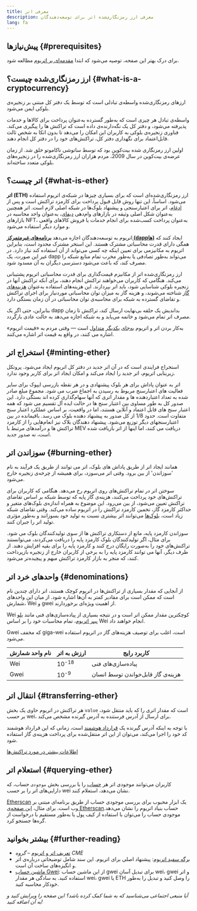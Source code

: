 ```yaml
---
title: معرفی اتر
description: معرفی ارز رمزنگاری‌شده اتر برای توسعه‌دهندگان
lang: fa
---
```


## پیش‌نیازها \{#prerequisites}

برای درک بهتر این صفحه،‌ توصیه می‌شود که ابتدا [مقدمه‌ای بر اتریوم](/developers/docs/intro-to-ethereum/) مطالعه شود.

## ارز رمزنگاری‌شده چیست؟ \{#what-is-a-cryptocurrency}

ارزهای رمزنگاری‌شده واسطه‌ی تبادلی است که توسط یک دفتر کل مبتنی بر زنجیره‌ی بلوکی ایمن می‌شود.

واسطه‌ی تبادل هر چیزی است که به‌طور گسترده به‌عنوان پرداخت برای کالاها و خدمات پذیرفته می‌شود، و دفتر کل یک نگه‌دارنده‌ی داده است که تراکنش ها را پیگیری می‌کند. فناوری زنجیره‌ی بلوکی به کاربران این امکان را می‌دهد تا بدون اتکا به شخص ثالث قابل‌اعتماد برای نگهداری دفتر کل، تراکنش‌های خود را در دفتر کل انجام دهند.

اولین ارز رمزنگاری شده بیت‌کوین بود که توسط ساتوشی ناکاموتو خلق شد. از زمان عرضه‌ی بیت‌کوین در سال 2009، مردم هزاران ارز رمزنگاری‌شده را در زنجیره‌های بلوکی متعدد ساخته‌اند.

## اتر چیست؟ \{#what-is-ether}

**اتر (ETH)** ارز رمزنگاری‌شده‌ای است که برای بسیاری چیزها در شبکه‌ی اتریوم استفاده می‌شود. اساساً، این تنها روش قابل قبول پرداخت برای کارمزد تراکنش است و پس از [ادغام](/roadmap/merge)، اتر برای اعتبارسنجی و پیشنهاد بلوک‌ها در شبکه اصلی لازم است. اتر همچنین به‌عنوان شکل اصلی وثیقه در بازارهای وام‌دهی [دیفای](/defi)، به‌عنوان واحد محاسبه در بازارهای NFT، به‌عنوان پرداخت کسب‌شده برای انجام خدمات یا فروش کالاهای واقعی و موارد دیگر استفاده می‌شود.

اتریوم به توسعه‌دهندگان اجازه می‌دهد [**برنامه‌های غیرمتمرکز (dappها)**](/developers/docs/dapps) ایجاد کنند که همگی دارای قدرت محاسباتی مشترک هستند. این استخر مشترک محدود است، بنابراین اتریوم به مکانیزمی برای تعیین اینکه چه کسی می‌تواند از آن استفاده کند نیاز دارد. در غیر این صورت، یک dapp می‌تواند به‌طور تصادفی یا به‌طور مخرب تمام منابع شبکه را مصرف کند، که باعث می‌شود دسترسی دیگران به آن مسدود شود.

ارز رمزنگاری‌شده اتر از مکانیزم قیمت‌گذاری برای قدرت محاسباتی اتریوم پشتیبانی می‌کند. هنگامی که کاربران می‌خواهند تراکنش انجام دهند، برای آنکه تراکنش آنها در زنجیره بلوکی شناسایی شود، باید اتر بپردازند. این هزینه‌های استفاده به‌عنوان [هزینه‌های گاز](/developers/docs/gas/) شناخته می‌شوند، و هزینه گاز به میزان توان محاسباتی موردنیاز برای اجرای تراکنش و تقاضای گسترده به شبکه برای محاسبه‌ی توان محاسباتی در آن زمان بستگی دارد.

بنابراین، حتی اگر یک dapp بداندیش یک حلقه بی‌نهایت ارسال کند، تراکنش تا زمان مصرف اتر تمام می‌شود و خاتمه می‌یابد و به شبکه اجازه می‌دهد به حالت عادی بازگردد.

به‌کار بردن اتر و اتریوم [به‌جای](https://www.reuters.com/article/us-crypto-currencies-lending-insight-idUSKBN25M0GP#:~:text=price%20of%20ethereum) [یکدیگر](https://abcnews.go.com/Business/bitcoin-slumps-week-low-amid-renewed-worries-chinese/story?id=78399845#:~:text=cryptocurrencies%20including%20ethereum) [متداول](https://www.cnn.com/2021/03/14/tech/nft-art-buying/index.html#:~:text=price%20of%20ethereum) است — وقتی مردم به «قیمت اتریوم» اشاره می کنند، در واقع به قیمت اتر اشاره می‌کنند.

## استخراج اتر \{#minting-ether}

استخراج فرایندی است که در آن اتر جدید در دفتر کل اتریوم ایجاد می‌شود. پروتکل زیربنایی اتریوم، اتر جدید را ایجاد می‌کند و امکان ایجاد اتر برای کاربر وجود ندارد.

اتر به عنوان پاداش برای هر بلوک پیشنهادی و در هر نقطه بازرسی ایپوک برای سایر فعالیت های اعتبارسنج مربوط به رسیدن به اجماع ضرب می شود. مجموع مبلغ صادر شده به تعداد اعتباردهنده ها و مقدار اتری که آنها سهام‌گذاری کرده اند بستگی دارد. این صدور کل به طور مساوی بین اعتبار سنج ها در حالت ایده آل تقسیم می شود که همه اعتبار سنج های قابل اعتماد و آنلاین هستند، اما در واقعیت، بر اساس عملکرد اعتبار سنج متفاوت است. حدود 1/8 از کل صدور به پیشنهاد دهنده بلوک می رسد. باقیمانده در بین اعتبارسنجهای دیگر توزیع می‌شود. پیشنهاد دهندگان بلاک نیز انعام‌هایی را از کارمزد تراکنش ها و درآمدهای مرتبط با MEV دریافت می کنند، اما اینها از اتر بازیافت شده است، نه صدور جدید.

## سوزاندن اتر \{#burning-ether}

همانند ایجاد اتر از طریق پاداش های بلوک، اتر می توانند از طریق یک فرآیند به نام 'سوزاندن' از بین برود. وقتی اتر می‌سوزد، برای همیشه از چرخه‌ی زنجیره خارج می‌شود.

سوختن اتر در تمام تراکنش‌های روی اتریوم رخ می‌دهد. هنگامی که کاربران برای تراکنش‌های خود پرداخت می‌کنند، هزینه‌ی گاز پایه که توسط شبکه بر اساس تقاضای تراکنش تعیین می‌شود، از بین می‌رود. این موضوع به همراه اندازه‌ی بلوک‌های متغیر و حداکثر کارمزد گاز، تخمین کارمزد تراکنش را در اتریوم ساده می‌کند. وقتی تقاضای شبکه زیاد است، [بلوک‌ها](https://etherscan.io/block/12965263) می‌توانند اتر بیشتری نسبت به تولید خود بسوزانند و به‌طور مؤثری تولید اتر را جبران کنند.

سوزاندن کارمزد پایه، مانع از دستکاری تراکنش ها از سوی تولیدکنندگان بلوک می شود. برای مثال، اگر تولیدکنندگان بلوک کارمزد پایه را دریافت می‌کردند، می‌توانستند تراکنش‌های خود را به‌صورت رایگان درج کنند و کارمزد پایه را برای بقیه افزایش دهند. از طرف دیگر، آنها می توانند کارمزد پایه را به برخی از کاربران خارج از زنجیره بازپرداخت کنند، که منجر به بازار کارمزد تراکنش مبهم و پیچیده‌تر می‌شود.

## واحدهای خرد اتر \{#denominations}

از آنجایی که مقدار بسیاری از تراکنش‌ها در اتریوم کوچک هستند، اتر دارای چندین نام است که ممکن است برای مقادیر کمتر به آن‌ها اشاره شود. از میان این واحدهای شمارش، Wei و gwei از اهمیت ویژه‌ای برخوردارند.

Wei کوچکترین مقدار ممکن اتر است و در نتیجه بسیاری از پیاده‌سازی‌های فنی مانند [یلو پیپر اتریوم](https://ethereum.github.io/yellowpaper/paper.pdf)، تمام محاسبات خود را بر اساس Wei انجام خواهند داد.

Gwei که مخفف giga-wei است، اغلب برای توصیف هزینه‌های گاز در اتریوم استفاده می‌شود.

| نام واحد شمارش | ارزش به اتر      | کاربرد رایج                        |
| -------------- | ---------------- | ---------------------------------- |
| Wei            | 10<sup>-18</sup> | پیاده‌سازی‌های فنی                 |
| Gwei           | 10<sup>-9</sup>  | هزینه‌ی گاز قابل‌خواندن توسط انسان |

## انتقال اتر \{#transferring-ether}

هر تراکنش در اتریوم حاوی یک بخش `value` است که مقدار اتری را که باید منتقل شود، بر حسب wei، برای ارسال از آدرس فرستنده به آدرس گیرنده مشخص می‌کند.

با توجه به اینکه آدرس گیرنده یک [قرارداد هوشمند](/developers/docs/smart-contracts/) است، زمانی که این قرارداد هوشمند کد خود را اجرا می‌کند، می‌توان از این اتر منتقل‌شده برای پرداخت هزینه‌ی گاز استفاده شود.

[اطلاعات بیشتر در مورد تراکنش‌ها](/developers/docs/transactions/)

## استعلام اتر \{#querying-ether}

کاربران می‌توانند موجودی اتر هر [حساب](/developers/docs/accounts/) را با بررسی بخش `موجودی` حساب، که دارایی‌های اتر را بر حسب wei نشان می‌دهد، استعلام کنند.

[Etherscan](https://etherscan.io) یک ابزار محبوب برای بررسی موجودی حساب از طریق برنامه‌ای مبتنی بر وب است. برای مثال، [این صفحه‌ی Etherscan‏](https://etherscan.io/address/0xde0b295669a9fd93d5f28d9ec85e40f4cb697bae) حساب بنیاد اتریوم را نشان می‌دهد. موجودی حساب را می‌توان با استفاده از کیف پول یا به‌طور مستقیم با درخواست از گره‌ها جستجو کرد.

## بیشتر بخوانید \{#further-reading}

- [تعریف اتر و اتریوم](https://www.cmegroup.com/education/courses/introduction-to-ether/defining-ether-and-ethereum.html) – _گروه CME‏_
- [برگه سفید اتریوم](/whitepaper/): پیشنهاد اصلی برای اتریوم. این سند شامل توضیحاتی درباره‌ی اتر و انگیزه‌های ساخت آن است.
- [ماشین حساب Gwei](https://www.alchemy.com/gwei-calculator): از این ماشین حساب gwei برای تبدیل آسان wei‏، gwei و اتر استفاده کنید. به سادگی هر مقدار wei‏، gwei یا ETH را وصل کنید و تبدیل را به‌طور خودکار محاسبه کنید.

_آیا منبعی اجتماعی می‌شناسید که به شما کمک کرده باشد؟ این صفحه را ویرایش کنید و به آن اضافه کنید!_
